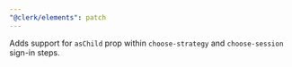 ```yaml
---
"@clerk/elements": patch
---
```


Adds support for `asChild` prop within `choose-strategy` and `choose-session` sign-in steps.
